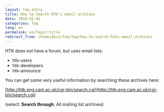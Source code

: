 ```yaml
---
layout: faq_entry
title: How to Search HTK's email archives
date: 2010-01-01
categories: faq
lang: en
permalink: en/faqs/:title
redirect_from: /home/docs/faq/faq/how-to-search-htks-email-archives
---
```

HTK does not have a forum, but uses email lists:

*   htk-users
*   htk-developers
*   htk-announce

You can get some very useful information by searching these archives here:

[http://htk.eng.cam.ac.uk/cgi-bin/search.cgi](http://htk.eng.cam.ac.uk/cgi-bin/search.cgi)

(select: **Search through**: All mailing list archives)
